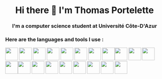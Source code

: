 <h1 align='center'> Hi there 👋 I'm Thomas Portelette </h1>


<h3 align='center'> I'm a computer science student at Université Côte-D'Azur</h3>

### Here are the languages and tools I use :
<img src='https://logodownload.org/wp-content/uploads/2017/04/adobe-after-effects-logo-0.png' width=40 height=40> <img src='https://logodownload.org/wp-content/uploads/2019/10/adobe-photoshop-logo-0.png' width=40 height=40> <img src='https://logodownload.org/wp-content/uploads/2017/04/adobe-Illustrator-logo-0-1.png' width=40 height=40> <img src='https://logodownload.org/wp-content/uploads/2019/10/adobe-premiere-pro-logo-0-1.png' width=40 height=40>
<img src = 'https://iconsplace.com/wp-content/uploads/_icons/ffffff/256/png/x86-icon-18-256.png' width=40 height=40>   <img src='https://upload.wikimedia.org/wikipedia/commons/thumb/4/4b/Bash_Logo_Colored.svg/1200px-Bash_Logo_Colored.svg.png' width=40 height=40> <img src='https://upload.wikimedia.org/wikipedia/commons/thumb/1/18/C_Programming_Language.svg/1200px-C_Programming_Language.svg.png' width=40 height=40> <img src='https://upload.wikimedia.org/wikipedia/commons/thumb/1/18/ISO_C%2B%2B_Logo.svg/800px-ISO_C%2B%2B_Logo.svg.png' width=40 height=40><img src='https://logospng.org/download/css-3/logo-css-3-2048.png' width=40 height=40> <img src='https://c.clc2l.com/t/f/l/fl-studio-fruity-loop-WerM2Q.png' width=40 height=40> <img src='https://git-scm.com/images/logos/downloads/Git-Icon-1788C.png' width=40> <img src='https://icon-library.com/images/html5-icon/html5-icon-13.jpg' width=40 height=40 ><img src='https://cdn-icons-png.flaticon.com/512/226/226777.png' width=40 height=40> <img src='https://camo.githubusercontent.com/eb72bb7485d6ba831e1d01f7e5f6be5985ae1c1eb93708d041aa56586b849e43/68747470733a2f2f6c6f676f73706e672e6f72672f646f776e6c6f61642f6a6176617363726970742f6c6f676f2d6a6176617363726970742d69636f6e2d313032342e706e67' width=40 height=40> <img src='https://pngimg.com/uploads/php/php_PNG50.png' width=40 height=40> <img src='https://www.tutorialspoint.com.cach3.com/assets/videos/courses/24/images/course_24_image.png' width=40 height=40> <img src='https://i.pinimg.com/originals/95/91/ed/9591ed82caa8d20c30db96cb7298d3a9.png' width=40 height=40> <img src='https://upload.wikimedia.org/wikipedia/commons/thumb/9/97/Sqlite-square-icon.svg/2048px-Sqlite-square-icon.svg.png' width=40 height=40> <img src='https://upload.wikimedia.org/wikipedia/commons/0/02/VEGAS-Pro-Icon.png' width=40 height=40> <img src='https://upload.wikimedia.org/wikipedia/commons/thumb/9/9a/Visual_Studio_Code_1.35_icon.svg/2048px-Visual_Studio_Code_1.35_icon.svg.png' width=40 height=40>
